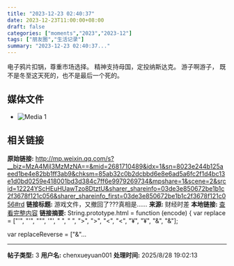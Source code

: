 ```yaml
---
title: "2023-12-23 02:40:37"
date: 2023-12-23T11:00:00+08:00
draft: false
categories: ["moments","2023","2023-12"]
tags: ["朋友圈","生活记录"]
summary: "2023-12-23 02:40:37..."
---
```


电子鸦片扣锅，尊重市场选择。
精神支持母国，定投纳斯达克。
游子啊游子，
既不是冬至这天死的，也不是最后一个死的。

## 媒体文件

- ![Media 1](/Moments/photos/2023-12-23/202312230240370.jpg)

## 相关链接

**原始链接:** http://mp.weixin.qq.com/s?__biz=MzA4MjI3MzMzNA==&mid=2681710489&idx=1&sn=8023e244b125aeed1be4e82bb1ff3ab9&chksm=85ab32c0b2dcbbd6e8e6ad5a6fc2f1d4bc13e1d0bd0259e418001bd3d384c7ff6e9979269734&mpshare=1&scene=2&srcid=12224YScHEuHUawTzo8DtztU&sharer_shareinfo=03de3e850672be1b1c2f3678f121c056&sharer_shareinfo_first=03de3e850672be1b1c2f3678f121c056#rd
**链接标题:** 游戏文件，又撤回了???真相是……
**来源:** 财经时差
**本地链接:** [查看完整内容](/link_content/2023/12/2023-12-23-1/link_content/)
**链接摘要:** String.prototype.html = function (encode) {
  var replace = ["&#39;", "'", "&quot;", '"', "&nbsp;", " ", "&gt;", ">", "&lt;", "<", "&yen;", "¥", "&amp;", "&"];
 
 
 
 
 
  
  var replaceReverse = ["&"...

---

**帖子类型:** 3
**用户名:** chenxueyuan001
**处理时间:** 2025/8/28 19:02:13